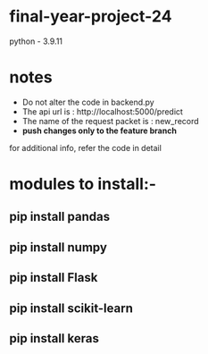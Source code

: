 # final-year-project-24
python - 3.9.11

# notes
- Do not alter the code in backend.py
- The api url is : http://localhost:5000/predict
- The name of the request packet is : new_record
- **push changes only to the feature branch**

for additional info, refer the code in detail

# modules to install:-
## pip install pandas
## pip install numpy
## pip install Flask
## pip install scikit-learn
## pip install keras

